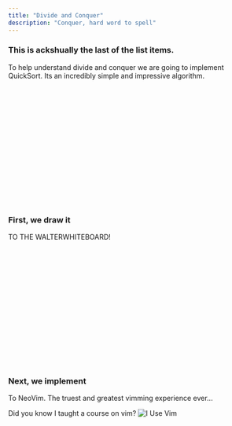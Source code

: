 ```yaml
---
title: "Divide and Conquer"
description: "Conquer, hard word to spell"
---
```


### This is ackshually the last of the list items.
To help understand divide and conquer we are going to implement QuickSort.  Its
an incredibly simple and impressive algorithm.

<br/>
<br/>
<br/>
<br/>
<br/>
<br/>
<br/>
<br/>
<br/>
<br/>
<br/>
<br/>
<br/>
<br/>

### First, we draw it
TO THE WALTERWHITEBOARD!

<br/>
<br/>
<br/>
<br/>
<br/>
<br/>
<br/>
<br/>
<br/>
<br/>
<br/>
<br/>
<br/>
<br/>

### Next, we implement
To NeoVim.  The truest and greatest vimming experience ever...

Did you know I taught a course on vim?
![I Use Vim](./images/vim.png)

<br/>
<br/>
<br/>
<br/>
<br/>
<br/>
<br/>
<br/>
<br/>
<br/>
<br/>
<br/>
<br/>
<br/>

